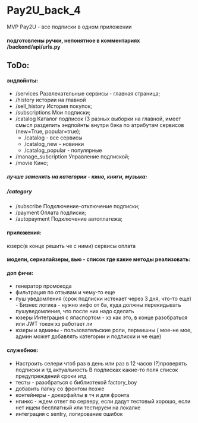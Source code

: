 # Pay2U_back_4
MVP Pay2U - все подписки в одном приложении
#### подготовлены ручки, непонятное в комментариях /backend/api/urls.py

## ToDo:
#### эндпойнты:
- /services Развлекательные сервисы - главная страница;
- /history истории на главной
- /sell_history История покупок;
- /subscriptions Мои подписки;
- /catalog Каталог подписок (3 разных выборки на главной, имеет смысл разделить эндпойнты внутри бэка по атрибутам сервисов (new=True, popular=true);
    - /catalog - все сервисы
    - /catalog_new - новинки
    - /catalog_popular - популярные
- /manage_subcription Управление подпиской;
- /movie Кино;
##### лучше заменить на категории - кино, книги, музыка:
  ##### /category
- /subscribe Подключение-отключение подписки;
- /payment Оплата подписки;
- /autopayment Подключение автоплатежа;

#### приложения:
юзерс(в конце решить че с ними)
сервисы
оплата
#### модели, сериалайзеры, вью - список где какие методы реализовать:

#### доп фичи:

- генератор промокода
- фильтрация по отзывам и чему-то еще 
- пуш уведомления (срок подписки истекает через 3 дня, что-то еще) - Бизнес логика - нужно инфо от ба, куда должны перекидывать 
пушуведомления, что после них надо сделать
- юзеры Интеграция с япаспортом - хз как это, в конце разобраться или JWT токен хз работает ли
- юзеры и админы - пользовательские роли, пермишны ( мое-не мое, админ может добавлять категории и подписки и че еще)


#### служебное:
- Настроить селери чтоб раз в день или раз в 12 часов (?)проверять подписки и тд актуальность
В подписках какие-то поля список предупреждений сроки итд
- тесты - разобраться с библиотекой factory_boy
- добавить папку со фронтом позже
- контейнеры - докерфайлы в тч и для фронта
- нгинкс - ждем ответ по серверу, если дадут тестовый хорошо, если нет ищем бесплатный или тестируем на локалке
- интеграция с sentry, логирование ошибок
